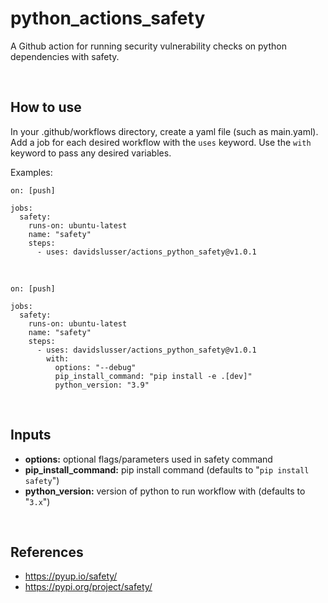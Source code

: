 # python_actions_safety
A Github action for running security vulnerability checks on python dependencies with safety.


<br/>

## How to use
In your .github/workflows directory, create a yaml file (such as main.yaml). Add a job for each desired workflow with the `uses` keyword. Use the `with` keyword to pass any desired variables.


Examples:

```
on: [push]

jobs:
  safety:
    runs-on: ubuntu-latest
    name: "safety"
    steps:
      - uses: davidslusser/actions_python_safety@v1.0.1
```
<br/>

```
on: [push]

jobs:
  safety:
    runs-on: ubuntu-latest
    name: "safety"
    steps:
      - uses: davidslusser/actions_python_safety@v1.0.1
        with:
          options: "--debug"
          pip_install_command: "pip install -e .[dev]"
          python_version: "3.9"
```


<br/>

## Inputs
  - **options:** optional flags/parameters used in safety command
  - **pip_install_command:** pip install command (defaults to "`pip install safety`")
   - **python_version:** version of python to run workflow with (defaults to "`3.x`")


<br/>

## References
 - https://pyup.io/safety/
 - https://pypi.org/project/safety/

